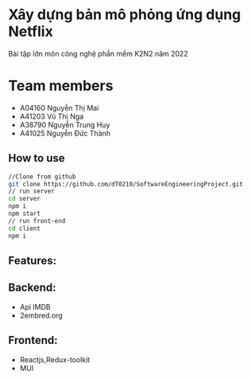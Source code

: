 
# Xây dựng bản mô phỏng ứng dụng Netflix 


Bài tập lớn môn công nghệ phần mềm K2N2 năm 2022

# Team members
- A04160    Nguyễn Thị Mai
- A41203    Vũ Thị Nga
- A38790    Nguyễn Trung Huy
- A41025    Nguyễn Đức Thành

## How to use




```bash
//Clone from github
git clone https://github.com/dT0210/SoftwareEngineeringProject.git
// run server
cd server
npm i
npm start
// run front-end
cd client 
npm i
```

## Features:


## Backend:

- Api IMDB  
- 2embred.org

## Frontend:

- Reactjs,Redux-toolkit
- MUI
